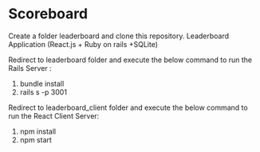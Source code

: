 # Scoreboard
Create a folder leaderboard and clone this repository.
Leaderboard Application (React.js + Ruby on rails +SQLite)

Redirect to leaderboard folder and execute the below command to run the Rails Server :
1) bundle install
2) rails s -p 3001

Redirect to leaderboard_client folder and execute the below command to run the React Client Server:
1) npm install
2) npm start
